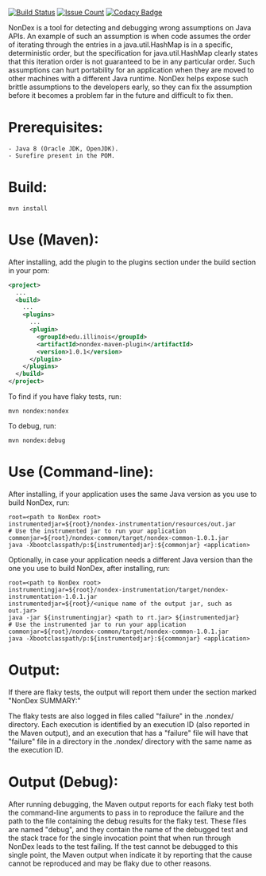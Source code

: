 [![Build Status](https://travis-ci.org/TestingResearchIllinois/NonDex.svg?branch=master)](https://travis-ci.org/TestingResearchIllinois/NonDex)
[![Issue Count](https://codeclimate.com/github/TestingResearchIllinois/NonDex/badges/issue_count.svg)](https://codeclimate.com/github/TestingResearchIllinois/NonDex)
[![Codacy Badge](https://api.codacy.com/project/badge/Grade/4ef0b45fa77a4d58af5e23917c9bf5ae)](https://www.codacy.com/app/gyori/NonDex?utm_source=github.com&amp;utm_medium=referral&amp;utm_content=TestingResearchIllinois/NonDex&amp;utm_campaign=Badge_Grade)

NonDex is a tool for detecting and debugging wrong assumptions on Java APIs. An
example of such an assumption is when code assumes the order of iterating
through the entries in a java.util.HashMap is in a specific, deterministic
order, but the specification for java.util.HashMap clearly states that this
iteration order is not guaranteed to be in any particular order. Such
assumptions can hurt portability for an application when they are moved to
other machines with a different Java runtime. NonDex helps expose such brittle
assumptions to the developers early, so they can fix the assumption before it
becomes a problem far in the future and difficult to fix then.

Prerequisites:
==============
    - Java 8 (Oracle JDK, OpenJDK).
    - Surefire present in the POM.

Build:
======

    mvn install

Use (Maven):
============

After installing, add the plugin to the plugins section under the build section in your pom:

```xml
<project>
  ...
  <build>
    ...
    <plugins>
      ...
      <plugin>
        <groupId>edu.illinois</groupId>
        <artifactId>nondex-maven-plugin</artifactId>
        <version>1.0.1</version>
      </plugin>
    </plugins>
  </build>
</project>
```

To find if you have flaky tests, run:

    mvn nondex:nondex

To debug, run:

    mvn nondex:debug

Use (Command-line):
===================

After installing, if your application uses the same Java version as you use to build NonDex, run:

    root=<path to NonDex root>
    instrumentedjar=${root}/nondex-instrumentation/resources/out.jar
    # Use the instrumented jar to run your application
    commonjar=${root}/nondex-common/target/nondex-common-1.0.1.jar
    java -Xbootclasspath/p:${instrumentedjar}:${commonjar} <application>

Optionally, in case your application needs a different Java version than the one you use to build NonDex, after installing, run:

    root=<path to NonDex root>
    instrumentingjar=${root}/nondex-instrumentation/target/nondex-instrumentation-1.0.1.jar
    instrumentedjar=${root}/<unique name of the output jar, such as out.jar>
    java -jar ${instrumentingjar} <path to rt.jar> ${instrumentedjar}
    # Use the instrumented jar to run your application
    commonjar=${root}/nondex-common/target/nondex-common-1.0.1.jar
    java -Xbootclasspath/p:${instrumentedjar}:${commonjar} <application>

Output:
=======

If there are flaky tests, the output will report them under the section marked "NonDex SUMMARY:"

The flaky tests are also logged in files called "failure" in the .nondex/
directory.  Each execution is identified by an execution ID (also reported in
the Maven output), and an execution that has a "failure" file will have that
"failure" file in a directory in the .nondex/ directory with the same name as
the execution ID.

Output (Debug):
===============

After running debugging, the Maven output reports for each flaky test both the
command-line arguments to pass in to reproduce the failure and the path to the
file containing the debug results for the flaky test. These files are named
"debug", and they contain the name of the debugged test and the stack trace for
the single invocation point that when run through NonDex leads to the test
failing. If the test cannot be debugged to this single point, the Maven output
when indicate it by reporting that the cause cannot be reproduced and may be
flaky due to other reasons.
